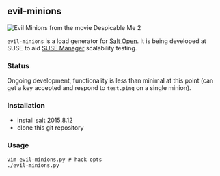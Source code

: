 ## evil-minions

![Evil Minions from the movie Despicable Me 2](https://vignette3.wikia.nocookie.net/despicableme/images/5/52/Screenshot_2016-02-10-01-09-16.jpg/revision/latest?cb=20161028002525)

`evil-minions` is a load generator for [Salt Open](https://saltstack.com/salt-open-source/). It is being developed at SUSE to aid [SUSE Manager](https://www.suse.com/products/suse-manager/) scalability testing.

### Status

Ongoing development, functionality is less than minimal at this point (can get a key accepted and respond to `test.ping` on a single minion).

### Installation

 - install salt 2015.8.12
 - clone this git repository

### Usage

```
vim evil-minions.py # hack opts
./evil-minions.py
```
